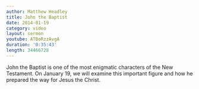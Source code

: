 ```yaml
---
author: Matthew Headley
title: John the Baptist
date: 2014-01-19
category: video
layout: sermon
youtube: ATBoRzzAvgA
duration: '0:35:43'
length: 34466728
---
```


John the Baptist is one of the most enigmatic characters of the New Testament. On January 19, we will examine this important figure and how he prepared the way for Jesus the Christ.
